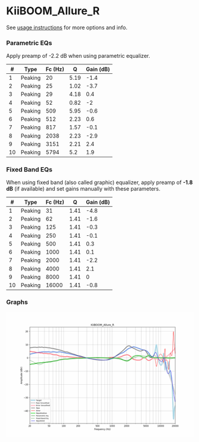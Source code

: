 # KiiBOOM_Allure_R
See [usage instructions](https://github.com/jaakkopasanen/AutoEq#usage) for more options and info.

### Parametric EQs
Apply preamp of -2.2 dB when using parametric equalizer.

|   # | Type    |   Fc (Hz) |    Q |   Gain (dB) |
|-----|---------|-----------|------|-------------|
|   1 | Peaking |        20 | 5.19 |        -1.4 |
|   2 | Peaking |        25 | 1.02 |        -3.7 |
|   3 | Peaking |        29 | 4.18 |         0.4 |
|   4 | Peaking |        52 | 0.82 |        -2   |
|   5 | Peaking |       509 | 5.95 |        -0.6 |
|   6 | Peaking |       512 | 2.23 |         0.6 |
|   7 | Peaking |       817 | 1.57 |        -0.1 |
|   8 | Peaking |      2038 | 2.23 |        -2.9 |
|   9 | Peaking |      3151 | 2.21 |         2.4 |
|  10 | Peaking |      5794 | 5.2  |         1.9 |

### Fixed Band EQs
When using fixed band (also called graphic) equalizer, apply preamp of **-1.8 dB** (if available) and set gains manually with these parameters.

|   # | Type    |   Fc (Hz) |    Q |   Gain (dB) |
|-----|---------|-----------|------|-------------|
|   1 | Peaking |        31 | 1.41 |        -4.8 |
|   2 | Peaking |        62 | 1.41 |        -1.6 |
|   3 | Peaking |       125 | 1.41 |        -0.3 |
|   4 | Peaking |       250 | 1.41 |        -0.1 |
|   5 | Peaking |       500 | 1.41 |         0.3 |
|   6 | Peaking |      1000 | 1.41 |         0.1 |
|   7 | Peaking |      2000 | 1.41 |        -2.2 |
|   8 | Peaking |      4000 | 1.41 |         2.1 |
|   9 | Peaking |      8000 | 1.41 |         0   |
|  10 | Peaking |     16000 | 1.41 |        -0.8 |

### Graphs
![](./KiiBOOM_Allure_R.png)
